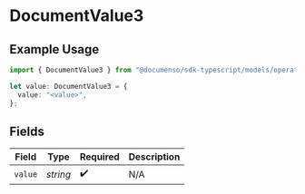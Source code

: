 # DocumentValue3

## Example Usage

```typescript
import { DocumentValue3 } from "@documenso/sdk-typescript/models/operations";

let value: DocumentValue3 = {
  value: "<value>",
};
```

## Fields

| Field              | Type               | Required           | Description        |
| ------------------ | ------------------ | ------------------ | ------------------ |
| `value`            | *string*           | :heavy_check_mark: | N/A                |